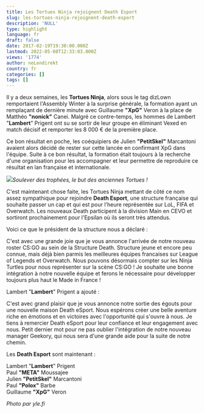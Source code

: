 ```yaml
---
title: Les Tortues Ninja rejoignent Death Esport
slug: les-tortues-ninja-rejoignent-death-esport
description: 'NULL'
type: highlight
language: fr
draft: false
date: 2017-02-19T19:30:00.000Z
lastmod: 2022-05-08T12:33:03.000Z
views: '1774'
author: neLendirekt
country: fr
categories: []
tags: []
---
```

Il y a deux semaines, les **Tortues Ninja**, alors sous le tag dizLown remportaient l'Assembly Winter à la surprise générale, la formation ayant un remplaçant de dernière minute avec Guillaume **"XpG"** Veron à la place de Matthéo **"nonick"** Canei. Malgré ce contre-temps, les hommes de Lambert "**Lambert**" Prigent ont su se sortir de leur groupe en éliminant Vexed en match décisif et remporter les 8 000 € de la première place. 

Ce bon résultat en poche, les coéquipiers de Julien **"PetitSkel"** Marcantoni avaient alors décidé de rester sur cette lancée en confirmant XpG dans l'équipe. Suite à ce bon résultat, la formation était toujours à la recherche d'une organisation pour les accompagner et leur permettre de reproduire ce résultat en lan française et internationale.

![](/storage/images/589901d1d23eb_2d4cef8cafacea522589433e60579b3fjpg.jpg)_Soulever des trophées, le but des anciennes Tortues !_ 

C'est maintenant chose faite, les Tortues Ninja mettant de côté ce nom assez sympathique pour rejoindre **Death Esport**, une structure française qui souhaite passer un cap et qui est pour l'heure représentée sur LoL, FIFA et Overwatch. Les nouveaux Death participent à la division Main en CEVO et sortiront prochainement pour l'Epsilan où ils seront très attendus.

Voici ce que le président de la structure nous a déclaré :

C'est avec une grande joie que je vous annonce l'arrivée de notre nouveau roster CS:GO au sein de la Structure Death. Structure jeune et encore peu connue, mais déjà bien parmis les meilleures équipes francaises sur League of Legends et Overwatch. Nous pouvons désormais compter sur les Ninja Turtles pour nous représenter sur la scène CS:GO ! Je souhaite une bonne intégration à notre nouvelle équipe et ferons le nécessaire pour développer toujours plus haut le Made in France ! 

Lambert "**Lambert**" Prigent a ajouté :

C'est avec grand plaisir que je vous annonce notre sortie des égouts pour une nouvelle maison Death eSport. Nous espérons créer une belle aventure riche en émotions et en victoires avec l'opportunité qui s'ouvre à nous. Je tiens à remercier Death eSport pour leur confiance et leur engagement avec nous. Petit dernier mot pour ne pas oublier l'intégration de notre nouveau manager Geekory, qui nous sera d'une grande aide pour la suite de notre chemin. 

Les **Death Esport** sont maintenant : 

Lambert "**Lambert**" Prigent  
Paul **"META"** Moussajee  
Julien **"PetitSkel"** Marcantoni  
Paul **"Polox"** Barbe  
Guillaume **"XpG"** Veron

_Photo par yle.fi_
